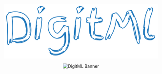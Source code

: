 <p align="center">
  <img src="README - Stuff/animated-logo.svg" alt="DigitML Banner" width="800"/>
</p>

<p align="center">
  <img src="README - Stuff/guessing.gif" alt="DigitML Banner" width="800"/>
</p>
